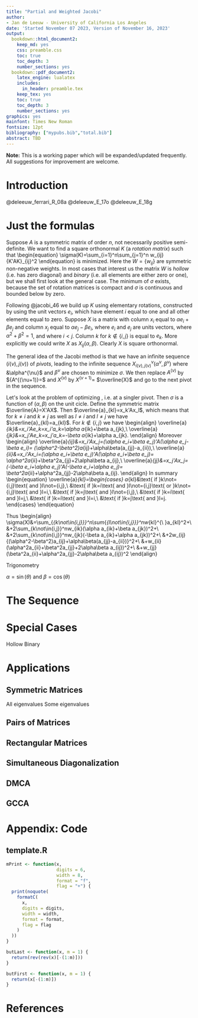 ```yaml
---
title: "Partial and Weighted Jacobi"
author: 
- Jan de Leeuw - University of California Los Angeles
date: 'Started November 07 2023, Version of November 16, 2023'
output:
  bookdown::html_document2:
    keep_md: yes
    css: preamble.css
    toc: true
    toc_depth: 3
    number_sections: yes
  bookdown::pdf_document2:
    latex_engine: lualatex 
    includes:
      in_header: preamble.tex
    keep_tex: yes
    toc: true
    toc_depth: 3
    number_sections: yes
graphics: yes
mainfont: Times New Roman
fontsize: 12pt
bibliography: ["mypubs.bib","total.bib"]
abstract: TBD
---
```






**Note:** This is a working paper which will be expanded/updated frequently. All suggestions for improvement are welcome. 

# Introduction

@deleeuw_ferrari_R_08a
@deleeuw_E_17o
@deleeuw_E_18g

# Just the formulas

Suppose $A$ is a symmetric matrix of order $n$, not necessarily positive semi-definite. We want to find a square orthonormal $K$ (a *rotation matrix*) such that
\begin{equation}
\sigma(K)=\sum_{i=1}^n\sum_{j=1}^n w_{ij}\{K'AK\}_{ij}^2
\end{equation}
is minimized. Here the $W=\{w_{ij}\}$ are symmetric non-negative weights. In most cases that interest us the matrix $W$ is *hollow* (i.e. has zero diagonal) and *binary* (i.e. all elements are either zero or one), but we shall first look at the general case. The minimum of $\sigma$ exists, because the set of rotation matrices is compact and $\sigma$ is continuous and bounded below by zero.

Following @jacobi_46 we build up $K$ using elementary rotations, constructed by using the unit vectors
$e_i$, which have element $i$ equal to one and all other elements equal to zero.
Suppose $X$ is a matrix
with column $x_i$ equal to $\alpha e_i+\beta e_j$ and column $x_j$ equal to $\alpha e_j-\beta e_i$,
where $e_i$ and $e_j$ are units vectors, where $\alpha^2+\beta^2=1$, and where $i<j$. Column $k$ for $k\not\in\{i, j\}$ is equal to $e_k$. More explicitly we could write $X$ as $X_{ij}(\alpha,\beta)$. Clearly $X$ is square orthonormal. 

The general idea of the Jacobi method is that we have an infinite sequence
$(i(\nu),j(\nu))$ of *pivots*, leading to the infinite sequence
$X^{\nu}_{i(\nu),j(\nu)}(\alpha^{\nu},\beta^{\nu})$ where &\alpha^{\nu}$ and $\beta^{\nu}$
are chosen to minimize $\sigma$. We then replace $A^{(\nu)}$ by 
${A^{(\nu+1)}=$ and $X^{(\nu)}$ by $X^{(\nu+1)}=$
$\overline{X}$ and go to the next pivot in the sequence.

Let's look at the problem of optimizing , i.e. at a singler pivot. Then $\sigma$ is a function of $(\alpha,\beta)$ on the unit cicle. Define the symmetric matrix $\overline{A}=X'AX$. Then $\overline{a}_{kl}=x_k'Ax_l$,
which means that for $k\not= i$ and $k\not= j$ as well as $l\not= i$ and $l\not= j$ we have
$\overline{a}_{kl}=a_{kl}$. For $k\not\in\{i,j\}$ we have
\begin{align}
\overline{a}_{ik}&=x_i'Ae_k=x_i'a_k=\alpha a_{ik}+\beta a_{jk},\\
\overline{a}_{jk}&=x_j'Ae_k=x_j'a_k=-\beta a_{ik}+\alpha a_{jk}.
\end{align}
Moreover
\begin{align}
\overline{a}_{ij}&=x_i'Ax_j=(\alpha e_i+\beta e_j)'A(\alpha e_j-\beta e_i)=
(\alpha^2-\beta^2)a_{ij}+\alpha\beta(a_{jj}-a_{ii}),\\
\overline{a}_{ii}&=x_i'Ax_i=(\alpha e_i+\beta e_j)'A(\alpha e_i+\beta e_j)=
\alpha^2a_{ii}+\beta^2a_{jj}+2\alpha\beta a_{ij},\\
\overline{a}_{jj}&=x_j'Ax_j=(-\beta e_i+\alpha e_j)'A(-\beta e_i+\alpha e_j)=
\beta^2a_{ii}+\alpha^2a_{jj}-2\alpha\beta a_{ij}.
\end{align}
In summary
\begin{equation}
\overline{a}_{kl}=\begin{cases}
a_{kl}&\text{ if }k\not=\{i,j\}\text{ and }l\not=\{i,j\},\\
&\text{ if }k=i\text{ and }l\not=\{i,j\}\text{ or }k\not=\{i,j\}\text{ and }l=i,\\
&\text{ if }k=j\text{ and }l\not=\{i,j\},\\
&\text{ if }k=i\text{ and }l=j,\\
&\text{ if }k=i\text{ and }l=i,\\
&\text{ if }k=j\text{ and }l=j.
\end{cases}
\end{equation}

Thus
\begin{align}
\sigma(X)&=\sum_{_{k\not\in\{i,j\}}}^n\sum_{_{l\not\in\{i,j\}}}^nw_{kl}^{\ }a_{kl}^2+\\
&+2\sum_{k\not\in\{i,j\}}^nw_{ik}(\alpha a_{ik}+\beta a_{jk})^2+\\
&+2\sum_{k\not\in\{i,j\}}^nw_{jk}(-\beta a_{ik}+\alpha a_{jk})^2+\\
&+2w_{ij}\{(\alpha^2-\beta^2)a_{ij}+\alpha\beta(a_{jj}-a_{ii})\}^2+\\
&+w_{ii}(\alpha^2a_{ii}+\beta^2a_{jj}+2\alpha\beta a_{ij})^2+\\
&+w_{jj}(\beta^2a_{ii}+\alpha^2a_{jj}-2\alpha\beta a_{ij})^2
\end{align}

Trigonometry

$\alpha=\sin(\theta)$ and $\beta=\cos(\theta)$

# The Sequence

# Special Cases

Hollow
Binary

# Applications

## Symmetric Matrices

All eigenvalues
Some eigenvalues

## Pairs of Matrices

## Rectangular Matrices

## Simultaneous Diagonalization

## DMCA

## GCCA

# Appendix: Code

## template.R


```r
mPrint <- function(x,
                   digits = 6,
                   width = 8,
                   format = "f",
                   flag = "+") {
  print(noquote(
    formatC(
      x,
      digits = digits,
      width = width,
      format = format,
      flag = flag
    )
  ))
}

butLast <- function(x, m = 1) {
  return(rev(rev(x)[-(1:m)]))
}

butFirst <- function(x, m = 1) {
  return(x[-(1:m)])
}
```

# References
